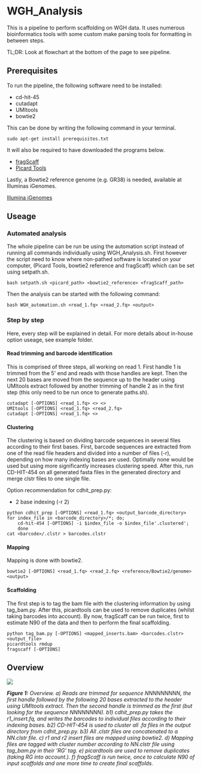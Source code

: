 # WGH_Analysis

This is a pipeline to perform scaffolding on WGH data. It uses numerous bioinformatics tools with some custom make
parsing tools for formatting in between steps. 

TL;DR: Look at flowchart at the bottom of the page to see pipeline.

## Prerequisites

To run the pipeline, the following software need to be installed:

  - cd-hit-45
  - cutadapt
  - UMItools
  - bowtie2
  
This can be done by writing the following command in your terminal.

```
sudo apt-get install prerequisites.txt
```

It will also be required to have downloaded the programs below. 

  - [fragScaff](https://sourceforge.net/projects/fragscaff/files/?source=navbar)
  - [Picard Tools](https://github.com/broadinstitute/picard)

Lastly, a Bowtie2 reference genome (e.g. GR38) is needed, available at Illuminas iGenomes.

[Illumina iGenomes](https://support.illumina.com/sequencing/sequencing_software/igenome.html)

## Useage

### Automated analysis
The whole pipeline can be run be using the automation script instead of running all commands individually using 
WGH_Analysis.sh. First however the script need to know where non-pathed software is located on your computer, (Picard 
Tools, bowtie2 reference and fragScaff) which can be set using setpath.sh.

```
bash setpath.sh <picard_path> <bowtie2_reference> <fragScaff_path>
```
Then the analysis can be started with the following command:
```
bash WGH_automation.sh <read_1.fq> <read_2.fq> <output>
```

### Step by step
Here, every step will be explained in detail. For more details about in-house option useage, see example folder.

#### Read trimming and barcode identification
This is comprised of three steps, all working on read 1. First handle 1 is trimmed from the 5' end and reads with 
those handles are kept. Then the next 20 bases are moved from the sequence up to the header using UMItools extract 
followed by another trimming of handle 2 as in the first step (this only need to be run once to generate paths.sh).

```
cutadapt [-OPTIONS] <read_1.fq> <> <>
UMItools [-OPTIONS] <read_1.fq> <read_2.fq>
cutadapt [-OPTIONS] <read_1.fq> <>
```

#### Clustering
The clustering is based on dividing barcode sequences in several files according to their first bases. First, 
barcode sequences are extracted from one of the read file headers and divided into a number of files (-r), 
depending on how many indexing bases are used. Optimally none would be used but using more significantly increases 
clustering speed. After this, run CD-HIT-454 on all generated fasta files in the generated directory and merge clstr
files to one single file.

Option recommendation for cdhit_prep.py:

   - 2 base indexing (-r 2)

```
python cdhit_prep [-OPTIONS] <read_1.fq> <output_barcode_directory>
for index_file in <barcode_directory>/*; do;
    cd-hit-454 [-OPTIONS] -i $index_file -o $index_file'.clustered'; 
    done
cat <barcode>/.clstr > barcodes.clstr
```

#### Mapping

Mapping is done with bowtie2.

```
bowtie2 [-OPTIONS] <read_1.fq> <read_2.fq> <reference/Bowtie2/genome> <output>
```

#### Scaffolding
The first step is to tag the bam file with the clustering information by using tag_bam.py. After this, picardtools
can be used to remove duplicates (whilst taking barcodes into account). By now, fragScaff can be run twice, first
to estimate N90 of the data and then to perform the final scaffolding.

```
python tag_bam.py [-OPTIONS] <mapped_inserts.bam> <barcodes.clstr> <output_file>
picardtools rmdup
fragscaff [-OPTIONS]
```

## Overview

![](https://github.com/FrickTobias/WGH_Analysis/blob/master/figures/flowchart.png)

_**Figure 1:** Overview. a) Reads are trimmed for sequence NNNNNNNNN, the first handle followed by the following 20 
bases extracted to the header using UMItools extract. Then the second handle is trimmed as the first (but looking 
for the sequence NNNNNNNN). b1) cdhit_prep.py takes the r1_insert.fq, and writes the barcodes to individual files 
according to their indexing bases. b2) CD-HIT-454 is used to cluster all .fa files in the output directory from 
cdhit_prep.py. b3) All .clstr files are concatenated to a NN.clstr file. c) r1 and r2 insert files are mapped using 
bowtie2. d) Mapping files are tagged with cluster number according to NN.clstr file using tag_bam.py in their ‘RG’ tag. 
e) picardtools are used to remove duplicates (taking RG into account.). f) fragScaff is run twice, once to calculate 
N90 of input scaffolds and one more time to create final scaffolds._